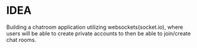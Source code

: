# IDEA

Building a chatroom application utilizing websockets(socket.io), where users will be able to create private accounts to then be able to join/create chat rooms.
